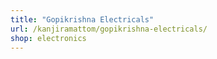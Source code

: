 ```yaml
---
title: "Gopikrishna Electricals"
url: /kanjiramattom/gopikrishna-electricals/
shop: electronics
---
```

